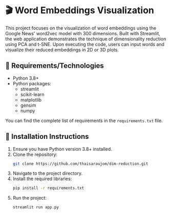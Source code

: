 # 🎬 Word Embeddings Visualization

This project focuses on the visualization of word embeddings using the Google News' word2vec model with 300 dimensions. Built with Streamlit, the web application demonstrates the technique of dimensionality reduction using PCA and t-SNE. Upon executing the code, users can input words and visualize their reduced embeddings in 2D or 3D plots.

## 🔧 Requirements/Technologies

- Python 3.8+
- Python packages:
   - streamlit
   - scikit-learn
   - matplotlib
   - gensim
   - numpy

You can find the complete list of requirements in the `requirements.txt` file.

## 🚀 Installation Instructions

1. Ensure you have Python version 3.8+ installed.
2. Clone the repository:
   ```bash
   git clone https://github.com/thaisaraujom/dim-reduction.git
   ```
3. Navigate to the project directory.
4. Install the required libraries:
   ``` bash
   pip install -r requirements.txt
   ```
5. Run the project:
   ```bash
   streamlit run app.py
   ```
